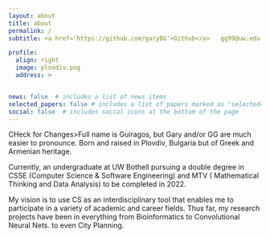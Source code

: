 ```yaml
---
layout: about
title: about
permalink: /
subtitle: <a href='https://github.com/garyBG'>Github</a>   gg99@uw.edu   SEATTLE

profile:
  align: right
  image: plovdiv.png
  address: >


news: false  # includes a list of news items
selected_papers: false # includes a list of papers marked as "selected={true}"
social: false  # includes social icons at the bottom of the page
---
```


CHeck for Changes>Full name is Guiragos, but Gary and/or GG are much easier to pronounce. Born and raised in Plovdiv, Bulgaria but of Greek and Armenian heritage. 

Currently, an undergraduate at UW Bothell pursuing a double degree in CSSE (Computer Science & Software Engineering) and MTV ( Mathematical Thinking and Data Analysis) to be completed in 2022. 

My vision is to use CS as an interdisciplinary tool that enables me to participate in a variety of academic and career fields. Thus far, my research projects have been in everything from Bioinformatics to Convolutional Neural Nets. to even City Planning.
